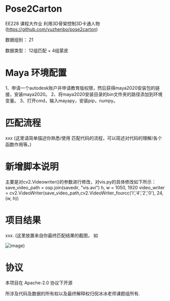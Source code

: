 # Pose2Carton 

EE228 课程大作业 利用3D骨架控制3D卡通人物 (https://github.com/yuzhenbo/pose2carton) 

数据组别： 21

数据类型： 12组匹配 + 4组蒙皮 


# Maya 环境配置

1、申请一个autodesk账户并申请教育版权限，然后获得maya2020安装包的链接，安装maya2020。
2、将maya2020安装目录的bin文件夹的路径添加到环境变量。
3、打开cmd，输入mayapy，安装pip，numpy。


# 匹配流程

xxx (这里请简单描述你熟悉/使用 匹配代码的流程，可以简述对代码的理解/各个函数作用等。)



# 新增脚本说明

主要是对cv2.Videowriter()的参数进行修改，对vis.py的具体修改如下所示：
save_video_path = osp.join(savedir, "vis.avi")
 h, w = 1050, 1920
    video_writer = cv2.VideoWriter(save_video_path,cv2.VideoWriter_fourcc('I','4','2','0'), 24, (w, h))




# 项目结果

xxx. (这里放置来自你最终匹配结果的截图， 如

![image](../img/pose2carton.png))



# 协议 
本项目在 Apache-2.0 协议下开源

所涉及代码及数据的所有权以及最终解释权归倪冰冰老师课题组所有. 
